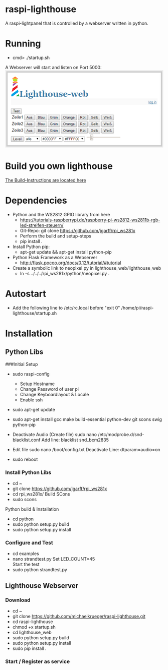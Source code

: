 # raspi-lighthouse

A raspi-lightpanel that is controlled by a webserver written in python.

# Running

  - cmd>  ./startup.sh
  
A Webserver will start and listen on Port 5000:
![Webserver](/build-instructions/Web-Frontend.png)

# Build you own lighthouse
 
[The Build-Instructions are located here](build-instructions/README.md)

# Dependencies

  - Python and the WS2812 GPIO library from here
    * https://tutorials-raspberrypi.de/raspberry-pi-ws2812-ws2811b-rgb-led-streifen-steuern/
	* Git-Repo: git clone https://github.com/jgarff/rpi_ws281x
	* Perform the build and setup-steps
	* pip install .
  - Install Python pip:
    * apt-get update && apt-get install python-pip
  - Python Flask Framework as a Webserver
    * http://flask.pocoo.org/docs/0.12/tutorial/#tutorial
  - Create a symbolic link to neopixel.py in lighthouse_web/lighthouse_web
    * ln -s ../../../rpi_ws281x/python/neopixel.py .
	
	
# Autostart

   - Add the following line to /etc/rc.local before "exit 0"
   /home/pi/raspi-lighthouse/startup.sh
 
# Installation 


## Python Libs

###Initial Setup

  - sudo raspi-config
    * Setup Hostname
	* Change Password of user pi
	* Change Keyboardlayout & Locale
	* Enable ssh
  - sudo apt-get update
  - sudo apt-get install gcc make build-essential python-dev git scons swig python-pip
  - Deactivate Audio (Create file)
    sudo nano /etc/modprobe.d/snd-blacklist.conf
	Add line: 
	blacklist snd_bcm2835
	
  - Edit file 
    sudo nano /boot/config.txt
	Deactivate Line: dtparam=audio=on 
	
  - sudo reboot
  
### Install Python Libs

  - cd ~
  - git clone https://github.com/jgarff/rpi_ws281x
  - cd rpi_ws281x/
  Build SCons
  - sudo scons
  
  Python build & Installation
  - cd python
  - sudo python setup.py build
  - sudo python setup.py install
  
### Configure and Test

  - cd examples
  - nano strandtest.py
  Set LED_COUNT=45  
  Start the test
  - sudo python strandtest.py
  
## Lighthouse Webserver

### Download

  - cd ~
  - git clone https://github.com/michaelkrueger/raspi-lighthouse.git
  - cd raspi-lighthouse
  - chmod +x startup.sh
  - cd lighthouse_web
  - sudo python setup.py build
  - sudo python setup.py install  
  - sudo pip install .
  
  
### Start / Register as service
  
  
